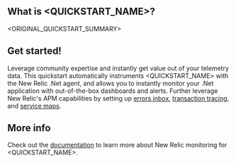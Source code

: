 ## What is <QUICKSTART_NAME>?

<ORIGINAL_QUICKSTART_SUMMARY>

## Get started!

Leverage community expertise and instantly get value out of your telemetry data. This quickstart automatically instruments <QUICKSTART_NAME> with the New Relic .Net agent, and allows you to instantly monitor your .Net application with out-of-the-box dashboards and alerts. Further leverage New Relic's APM capabilities by setting up [errors inbox](https://docs.newrelic.com/docs/apm/apm-ui-pages/errors-inbox/errors-inbox/), [transaction tracing](https://docs.newrelic.com/docs/apm/transactions/transaction-traces/introduction-transaction-traces/), and [service maps](https://docs.newrelic.com/docs/understand-dependencies/understand-system-dependencies/service-maps/introduction-service-maps/).

## More info

Check out the [documentation](https://docs.newrelic.com/docs/agents/net-agent/getting-started/introduction-new-relic-net/) to learn more about New Relic monitoring for <QUICKSTART_NAME>. 